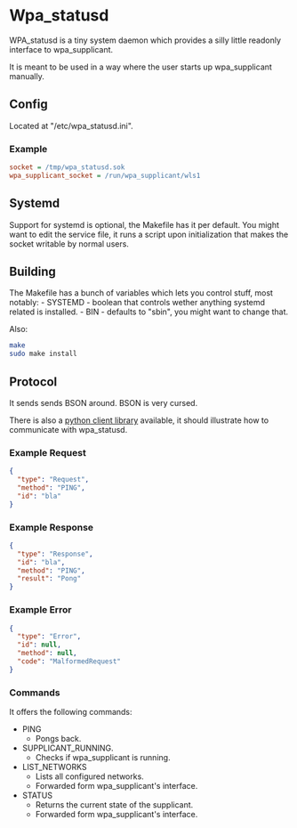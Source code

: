 # Wpa_statusd
WPA_statusd is a tiny system daemon which provides a silly little readonly interface to wpa_supplicant.

It is meant to be used in a way where the user starts up wpa_supplicant manually.

## Config
Located at "/etc/wpa_statusd.ini".

### Example

```ini
socket = /tmp/wpa_statusd.sok
wpa_supplicant_socket = /run/wpa_supplicant/wls1
```

## Systemd
Support for systemd is optional, the Makefile has it per default.
You might want to edit the service file, it runs a script upon initialization that makes the socket writable by normal users.

## Building
The Makefile has a bunch of variables which lets you control stuff, most notably:
    - SYSTEMD
        - boolean that controls wether anything systemd related is installed.
    - BIN
        - defaults to "sbin", you might want to change that.

Also:
```sh
make
sudo make install
```

## Protocol
It sends sends BSON around. BSON is very cursed.

There is also a [python client library](https://github.com/AlexFence/wpa_status) available, it should illustrate how to communicate with wpa_statusd.

### Example Request
```json
{
  "type": "Request",
  "method": "PING",
  "id": "bla"
}
```

### Example Response
```json
{
  "type": "Response",
  "id": "bla",
  "method": "PING",
  "result": "Pong"
}
```

### Example Error
```json
{
  "type": "Error",
  "id": null,
  "method": null,
  "code": "MalformedRequest"
}
```

### Commands

It offers the following commands:
- PING
    - Pongs back.
- SUPPLICANT_RUNNING.
    - Checks if wpa_supplicant is running.
- LIST_NETWORKS
    - Lists all configured networks.
    - Forwarded form wpa_supplicant's interface.
- STATUS
    - Returns the current state of the supplicant.
    - Forwarded form wpa_supplicant's interface.


